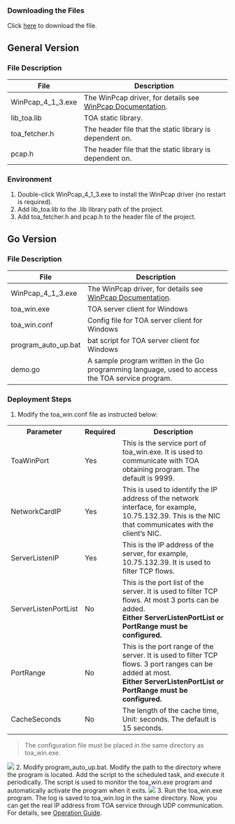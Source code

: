 ### Downloading the Files
Click [here](https://main.qcloudimg.com/raw/037dee0e98e30eb15055645ff0a48694.zip) to download the file.

## General Version
### File Description

| File               | Description |                                                         
| ----------------- | ------------------------------------------------------------ |
| WinPcap_4_1_3.exe | The WinPcap driver, for details see [WinPcap Documentation](https://www.winpcap.org/). |
| lib_toa.lib       | TOA static library.                                                    |
| toa_fetcher.h     | The header file that the static library is dependent on.                                           |
| pcap.h            | The header file that the static library is dependent on.                                           |

### Environment
1. Double-click WinPcap_4_1_3.exe to install the WinPcap driver (no restart is required).
2. Add lib_toa.lib to the .lib library path of the project.
3. Add toa_fetcher.h and pcap.h to the header file of the project.

## Go Version
### File Description

| File                 | Description |                                                   
| ------------------- | ------------------------------------------------------------ |
| WinPcap_4_1_3.exe   | The WinPcap driver, for details see [WinPcap Documentation](https://www.winpcap.org/). |
| toa_win.exe         | TOA server client for Windows                            |
| toa_win.conf        | Config file for TOA server client for Windows    
| program_auto_up.bat | bat script for TOA server client for Windows                              |
| demo.go             | A sample program written in the Go programming language, used to access the TOA service program.                    |

### Deployment Steps
1. Modify the toa_win.conf file as instructed below: 
<table>
<tr>
<th>Parameter</th><th>Required</th><th>Description</th>
</tr>
<tr>
<td>ToaWinPort</td><td> Yes </td><td> This is the service port of toa_win.exe. It is used to communicate with TOA obtaining program. The default is 9999.</td>
</tr>
<tr>
<td>NetworkCardIP</td><td> Yes </td><td> This is used to identify the IP address of the network interface, for example, 10.75.132.39. This is the NIC that communicates with the client’s NIC.</td>
</tr>
<tr>
<td>ServerListenIP</td><td> Yes </td><td> This is the IP address of the server, for example, 10.75.132.39. It is used to filter TCP flows.</td>
</tr>
<tr>
<td>ServerListenPortList</td><td> No </td><td> This is the port list of the server. It is used to filter TCP flows. At most 3 ports can be added.<br><b> Either ServerListenPortList or PortRange must be configured.</b></td>
</tr>
<tr>
<td>PortRange</td><td> No </td><td> This is the port range of the server. It is used to filter TCP flows. 3 port ranges can be added at most.<br><b> Either ServerListenPortList or PortRange must be configured.</b></td>
</tr>
<tr>
<td>CacheSeconds</td><td> No </td><td> The length of the cache time, Unit: seconds. The default is 15 seconds. </td>
</tr>
</table>

 >The configuration file must be placed in the same directory as toa_win.exe.
 
 ![](https://main.qcloudimg.com/raw/d53c1cb161f45c9ad75789ac1c832af6.png)
2. Modify program_auto_up.bat.
Modify the path to the directory where the program is located. Add the script to the scheduled task, and execute it periodically. The script is used to monitor the toa_win.exe program and automatically activate the program when it exits.
![](https://main.qcloudimg.com/raw/046bbd4282aa51f85baa6879de8586d4.png)
3. Run the toa_win.exe program. The log is saved to toa_win.log in the same directory. Now, you can get the real IP address from TOA service through UDP communication. For details, see [Operation Guide](https://intl.cloud.tencent.com/document/product/608/17670).
